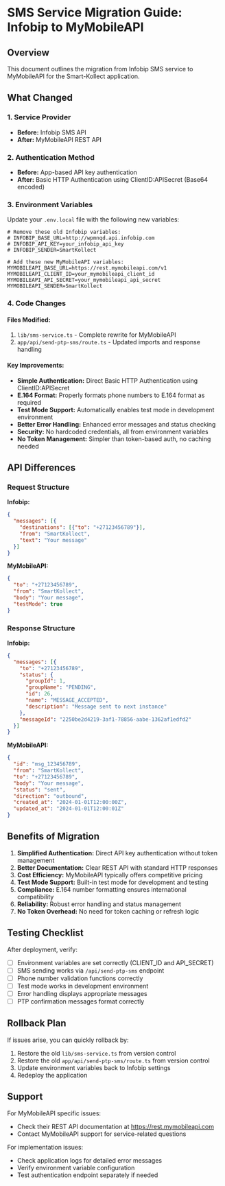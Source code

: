 # SMS Service Migration Guide: Infobip to MyMobileAPI

## Overview
This document outlines the migration from Infobip SMS service to MyMobileAPI for the Smart-Kollect application.

## What Changed

### 1. Service Provider
- **Before:** Infobip SMS API
- **After:** MyMobileAPI REST API

### 2. Authentication Method
- **Before:** App-based API key authentication
- **After:** Basic HTTP Authentication using ClientID:APISecret (Base64 encoded)

### 3. Environment Variables
Update your `.env.local` file with the following new variables:

```env
# Remove these old Infobip variables:
# INFOBIP_BASE_URL=http://wpmnqd.api.infobip.com
# INFOBIP_API_KEY=your_infobip_api_key
# INFOBIP_SENDER=SmartKollect

# Add these new MyMobileAPI variables:
MYMOBILEAPI_BASE_URL=https://rest.mymobileapi.com/v1
MYMOBILEAPI_CLIENT_ID=your_mymobileapi_client_id
MYMOBILEAPI_API_SECRET=your_mymobileapi_api_secret
MYMOBILEAPI_SENDER=SmartKollect
```

### 4. Code Changes

#### Files Modified:
1. `lib/sms-service.ts` - Complete rewrite for MyMobileAPI
2. `app/api/send-ptp-sms/route.ts` - Updated imports and response handling

#### Key Improvements:
- **Simple Authentication:** Direct Basic HTTP Authentication using ClientID:APISecret
- **E.164 Format:** Properly formats phone numbers to E.164 format as required
- **Test Mode Support:** Automatically enables test mode in development environment
- **Better Error Handling:** Enhanced error messages and status checking
- **Security:** No hardcoded credentials, all from environment variables
- **No Token Management:** Simpler than token-based auth, no caching needed

## API Differences

### Request Structure
**Infobip:**
```json
{
  "messages": [{
    "destinations": [{"to": "+27123456789"}],
    "from": "SmartKollect",
    "text": "Your message"
  }]
}
```

**MyMobileAPI:**
```json
{
  "to": "+27123456789",
  "from": "SmartKollect", 
  "body": "Your message",
  "testMode": true
}
```

### Response Structure
**Infobip:**
```json
{
  "messages": [{
    "to": "+27123456789",
    "status": {
      "groupId": 1,
      "groupName": "PENDING",
      "id": 26,
      "name": "MESSAGE_ACCEPTED",
      "description": "Message sent to next instance"
    },
    "messageId": "2250be2d4219-3af1-78856-aabe-1362af1edfd2"
  }]
}
```

**MyMobileAPI:**
```json
{
  "id": "msg_123456789",
  "from": "SmartKollect",
  "to": "+27123456789",
  "body": "Your message",
  "status": "sent",
  "direction": "outbound",
  "created_at": "2024-01-01T12:00:00Z",
  "updated_at": "2024-01-01T12:00:01Z"
}
```

## Benefits of Migration

1. **Simplified Authentication:** Direct API key authentication without token management
2. **Better Documentation:** Clear REST API with standard HTTP responses
3. **Cost Efficiency:** MyMobileAPI typically offers competitive pricing
4. **Test Mode Support:** Built-in test mode for development and testing
5. **Compliance:** E.164 number formatting ensures international compatibility
6. **Reliability:** Robust error handling and status management
7. **No Token Overhead:** No need for token caching or refresh logic

## Testing Checklist

After deployment, verify:

- [ ] Environment variables are set correctly (CLIENT_ID and API_SECRET)
- [ ] SMS sending works via `/api/send-ptp-sms` endpoint
- [ ] Phone number validation functions correctly
- [ ] Test mode works in development environment
- [ ] Error handling displays appropriate messages
- [ ] PTP confirmation messages format correctly

## Rollback Plan

If issues arise, you can quickly rollback by:

1. Restore the old `lib/sms-service.ts` from version control
2. Restore the old `app/api/send-ptp-sms/route.ts` from version control  
3. Update environment variables back to Infobip settings
4. Redeploy the application

## Support

For MyMobileAPI specific issues:
- Check their REST API documentation at https://rest.mymobileapi.com
- Contact MyMobileAPI support for service-related questions

For implementation issues:
- Check application logs for detailed error messages
- Verify environment variable configuration
- Test authentication endpoint separately if needed